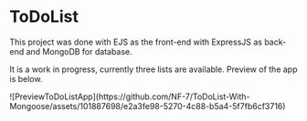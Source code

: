 <h1>ToDoList</h1>

This project was done with EJS as the front-end with ExpressJS as back-end and MongoDB for database.

It is a work in progress, currently three lists are available. Preview of the app is below.

<p></p>
![PreviewToDoListApp](https://github.com/NF-7/ToDoList-With-Mongoose/assets/101887698/e2a3fe98-5270-4c88-b5a4-5f7fb6cf3716)
